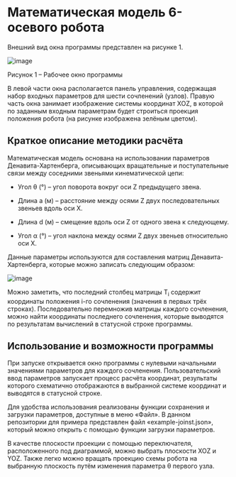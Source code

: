 <h1>Математическая модель 6-осевого робота</h1>

Внешний вид окна программы представлен на рисунке 1. 

![image](https://github.com/user-attachments/assets/dce591b6-eb63-456b-9175-ace0e58175e6)

Рисунок 1 – Рабочее окно программы

В левой части окна располагается панель управления, содержащая набор входных параметров для шести сочленений (узлов). Правую часть окна занимает изображение системы координат XOZ, в которой по заданным входным параметрам будет строиться проекция положения робота (на рисунке изображена зелёным цветом).

<h2>Краткое описание методики расчёта</h2>

Математическая модель основана на использовании параметров Денавита-Хартенберга, описывающих вращательные и поступательные связи между соседними звеньями кинематической цепи:

* Угол θ (°) – угол поворота вокруг оси Z предыдущего звена.

* Длина a (м) – расстояние между осями Z двух последовательных звеньев вдоль оси X.

* Длина d (м) – смещение вдоль оси Z от одного звена к следующему.

* Угол α (°) – угол наклона между осями Z двух звеньев относительно оси X.

Данные параметры используются для составления матриц Денавита-Хартенберга, которые можно записать следующим образом:

![image](https://github.com/user-attachments/assets/fd5da8f1-5ee0-458c-8ce8-da3e5055700a)

Можно заметить, что последний столбец матрицы T<sub>i</sub> содержит координаты положения i-го сочленения (значения в первых трёх строках). Последовательно перемножив матрицы каждого сочленения, можно найти координаты последнего сочленения, которые выводятся по результатам вычислений в статусной строке программы.

<h2>Использование и возможности программы</h2>

При запуске открывается окно программы с нулевыми начальными значениями параметров для каждого сочленения. Пользовательский ввод параметров запускает процесс расчёта координат, результаты которого схематично отображаются в выбранной системе координат и выводятся в статусной строке. 

Для удобства использования реализованы функции сохранения и загрузки параметров, доступные в меню «Файл». В данном репозитории для примера представлен файл «example-joinst.json», который можно открыть с помощью функции загрузки параметров.

В качестве плоскости проекции с помощью переключателя, расположенного под диаграммой, можно выбрать плоскости XOZ и YOZ. Также легко можно вращать проекцию схемы робота на выбранную плоскость путём изменения параметра θ первого узла.
